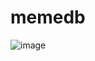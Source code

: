 # memedb

![image](https://github.com/user-attachments/assets/57adfa92-8aae-4b45-a778-4913b80b8352)

